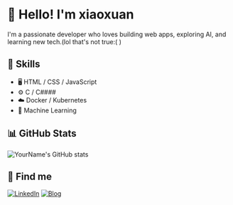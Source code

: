 # 👋 Hello! I'm xiaoxuan

I'm a passionate developer who loves building web apps, exploring AI, and learning new tech.(lol that's not true:( )

## 🚀 Skills
- 🖥️ HTML / CSS / JavaScript
- ⚙️ C / C####
- ☁️ Docker / Kubernetes
- 🧠 Machine Learning

## 📊 GitHub Stats
![YourName's GitHub stats](https://github-readme-stats.vercel.app/api?username=YourUsername&show_icons=true&theme=tokyonight)

## 🔗 Find me
[![LinkedIn](https://img.shields.io/badge/LinkedIn-blue?style=flat&logo=linkedin)](https://linkedin.com/in/yourname)
[![Blog](https://img.shields.io/badge/Blog-MySite-orange)](https://yourblog.com)
